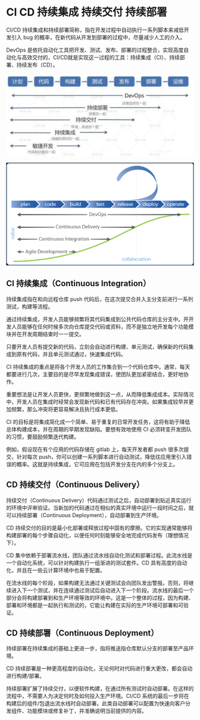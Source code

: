 # CI CD 持续集成 持续交付 持续部署

CI/CD 持续集成和持续部署简称，指在开发过程中自动执行一系列脚本来减低开发引入 bug 的概率，在新代码从开发到部署的过程中，尽量减少人工的介入。

DevOps 是依托自动化工具把开发、测试、发布、部署的过程整合，实现高度自动化与高效交付的，CI/CD就是实现这一过程的工具：持续集成（CI）、持续部署、持续发布（CD）。

![DevOps_vs_敏捷开发_vs_CI-CD](figures/DevOps_vs_敏捷开发_vs_CI-CD.png)

![DevOps_vs_敏捷开发_vs_CI-CD](figures/DevOps_vs_敏捷开发_vs_CI-CD_2.png)



## CI 持续集成（Continuous Integration）

持续集成指在和向远程仓库 push 代码后，在这次提交合并入主分支前进行一系列测试，构建等流程。

通过持续集成，开发人员能够频繁将其代码集成到公共代码仓库的主分支中。开开发人员能够在任何时候多次向仓库提交代码或资料，而不是独立地开发每个功能模块并在开发周期结束时一一提交。

只要开发人员有提交新的代码，立刻会自动进行构建、单元测试，确保新的代码集成到原有代码，并且单元测试通过，快速集成代码。

CI 持续集成的重点是将各个开发人员的工作集合到一个代码仓库中。通常，每天都要进行几次，主要目的是尽早发现集成错误，使团队更加紧密结合，更好地协作。

重要想法是让开发人员更快，更频繁地做到这一点，从而降低集成成本。实际情况中，开发人员在集成时经常会发现新代码和已有代码存在冲突。如果集成较早并更加频繁，那么冲突将更容易解决且执行成本更低。

CI 的目标是将集成简化成一个简单、易于重复的日常开发任务，这将有助于降低总体构建成本，并在周期的早期发现缺陷。要想有效地使用 CI 必须转变开发团队的习惯，要鼓励频繁迭代构建。

例如，假设现在有个应用的代码存储在 gitlab 上，每天开发者都 push 很多次提交，针对每次 push，你可以创建一系列脚本进行自动测试，降低往应用里引入错误的概率。这就是持续集成，它可应用在包括开发分支在内的多个分支上。



## CD 持续交付（Continuous Delivery）

持续交付（Continuous Delivery）代码通过测试之后，自动部署到贴近真实运行的环境中评审验证。当新加的代码通过在相似的真实环境中运行一段时间之后，就可以持续部署（Continuous Deployment），自动部署到生产环境。

CD 持续交付的目的是最小化部署或释放过程中固有的摩擦。它的实现通常能够将构建部署的每个步骤自动化，以便任何时刻能够安全地完成代码发布（理想情况下）。

CD 集中依赖于部署流水线，团队通过流水线自动化测试和部署过程。此流水线是一个自动化系统，可以针对构建执行一组渐进的测试套件。CD 具有高度的自动化，并且在一些云计算环境中也易于配置。

在流水线的每个阶段，如果构建无法通过关键测试会向团队发出警报。否则，将继续进入下一个测试，并在连续通过测试后自动进入下一个阶段。流水线的最后一个部分会将构建部署到和生产环境等效的环境中。这是一个整体的过程，因为构建、部署和环境都是一起执行和测试的，它能让构建在实际的生产环境可部署和可验证。



## CD 持续部署（Continuous Deployment）

持续部署在持续集成的基础上更进一步，指将推送指仓库默认分支的部署至产品环境。

CD 持续部署是一种更高程度的自动化，无论何时对代码进行重大更改，都会自动进行构建/部署。

持续部署扩展了持续交付，以便软件构建，在通过所有测试时自动部署。在这样的流程中，不需要人为决定何时及如何投入生产环境。CI/CD 系统的最后一步将在构建后的组件/包退出流水线时自动部署。此类自动部署可以配置为快速向客户分发组件、功能模块或修复补丁，并准确说明当前提供的内容。


